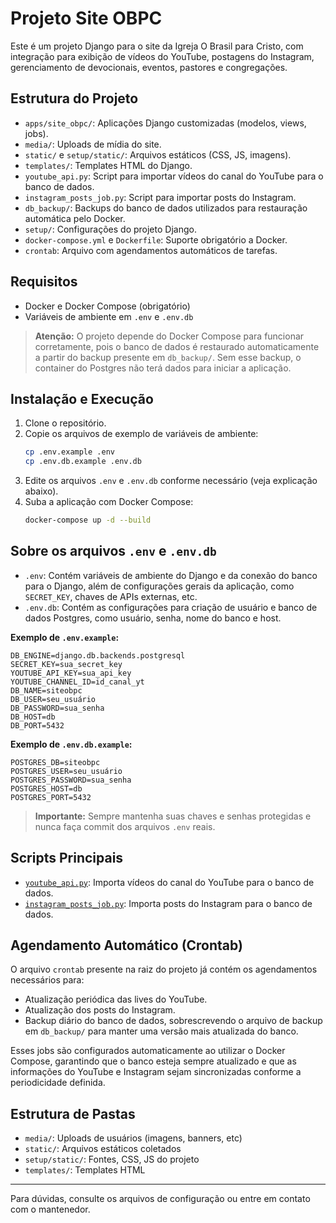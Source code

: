# Projeto Site OBPC

Este é um projeto Django para o site da Igreja O Brasil para Cristo, com integração para exibição de vídeos do YouTube, postagens do Instagram, gerenciamento de devocionais, eventos, pastores e congregações.

## Estrutura do Projeto

- `apps/site_obpc/`: Aplicações Django customizadas (modelos, views, jobs).
- `media/`: Uploads de mídia do site.
- `static/` e `setup/static/`: Arquivos estáticos (CSS, JS, imagens).
- `templates/`: Templates HTML do Django.
- `youtube_api.py`: Script para importar vídeos do canal do YouTube para o banco de dados.
- `instagram_posts_job.py`: Script para importar posts do Instagram.
- `db_backup/`: Backups do banco de dados utilizados para restauração automática pelo Docker.
- `setup/`: Configurações do projeto Django.
- `docker-compose.yml` e `Dockerfile`: Suporte obrigatório a Docker.
- `crontab`: Arquivo com agendamentos automáticos de tarefas.

## Requisitos

- Docker e Docker Compose (obrigatório)
- Variáveis de ambiente em `.env` e `.env.db`

> **Atenção:** O projeto depende do Docker Compose para funcionar corretamente, pois o banco de dados é restaurado automaticamente a partir do backup presente em `db_backup/`. Sem esse backup, o container do Postgres não terá dados para iniciar a aplicação.

## Instalação e Execução

1. Clone o repositório.
2. Copie os arquivos de exemplo de variáveis de ambiente:
   ```sh
   cp .env.example .env
   cp .env.db.example .env.db
   ```
3. Edite os arquivos `.env` e `.env.db` conforme necessário (veja explicação abaixo).
4. Suba a aplicação com Docker Compose:
   ```sh
   docker-compose up -d --build
   ```

## Sobre os arquivos `.env` e `.env.db`

- `.env`: Contém variáveis de ambiente do Django e da conexão do banco para o Django, além de configurações gerais da aplicação, como `SECRET_KEY`, chaves de APIs externas, etc.
- `.env.db`: Contém as configurações para criação de usuário e banco de dados Postgres, como usuário, senha, nome do banco e host.

**Exemplo de `.env.example`:**
```
DB_ENGINE=django.db.backends.postgresql
SECRET_KEY=sua_secret_key
YOUTUBE_API_KEY=sua_api_key
YOUTUBE_CHANNEL_ID=id_canal_yt
DB_NAME=siteobpc
DB_USER=seu_usuário
DB_PASSWORD=sua_senha
DB_HOST=db
DB_PORT=5432
```

**Exemplo de `.env.db.example`:**
```
POSTGRES_DB=siteobpc
POSTGRES_USER=seu_usuário
POSTGRES_PASSWORD=sua_senha
POSTGRES_HOST=db
POSTGRES_PORT=5432
```

> **Importante:** Sempre mantenha suas chaves e senhas protegidas e nunca faça commit dos arquivos `.env` reais.

## Scripts Principais

- [`youtube_api.py`](youtube_api.py): Importa vídeos do canal do YouTube para o banco de dados.
- [`instagram_posts_job.py`](instagram_posts_job.py): Importa posts do Instagram para o banco de dados.

## Agendamento Automático (Crontab)

O arquivo `crontab` presente na raiz do projeto já contém os agendamentos necessários para:

- Atualização periódica das lives do YouTube.
- Atualização dos posts do Instagram.
- Backup diário do banco de dados, sobrescrevendo o arquivo de backup em `db_backup/` para manter uma versão mais atualizada do banco.

Esses jobs são configurados automaticamente ao utilizar o Docker Compose, garantindo que o banco esteja sempre atualizado e que as informações do YouTube e Instagram sejam sincronizadas conforme a periodicidade definida.

## Estrutura de Pastas

- `media/`: Uploads de usuários (imagens, banners, etc)
- `static/`: Arquivos estáticos coletados
- `setup/static/`: Fontes, CSS, JS do projeto
- `templates/`: Templates HTML

---

Para dúvidas, consulte os arquivos de configuração ou entre em contato com o mantenedor.